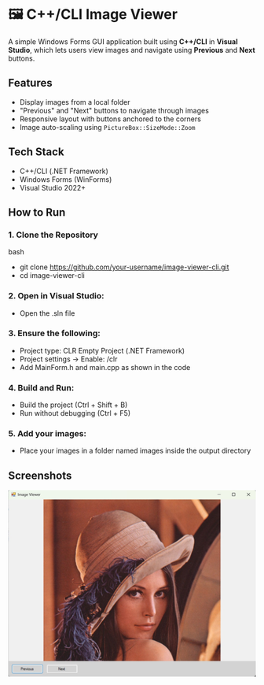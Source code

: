 # 🖼️ C++/CLI Image Viewer

A simple Windows Forms GUI application built using **C++/CLI** in **Visual Studio**, which lets users view images and navigate using **Previous** and **Next** buttons.



## Features

- Display images from a local folder
- "Previous" and "Next" buttons to navigate through images
- Responsive layout with buttons anchored to the corners
- Image auto-scaling using `PictureBox::SizeMode::Zoom`


## Tech Stack

- C++/CLI (.NET Framework)
- Windows Forms (WinForms)
- Visual Studio 2022+


## How to Run

### 1. Clone the Repository

bash
- git clone https://github.com/your-username/image-viewer-cli.git
- cd image-viewer-cli

### 2.	Open in Visual Studio:

- Open the .sln file

### 3.	Ensure the following:

- Project type: CLR Empty Project (.NET Framework)
- Project settings → Enable: /clr
- Add MainForm.h and main.cpp as shown in the code
  
### 4.	Build and Run:

- Build the project (Ctrl + Shift + B)
- Run without debugging (Ctrl + F5)
  
### 5.	Add your images:

- Place your images in a folder named images inside the output directory


## Screenshots
![Screenshot](screenshot.jpeg)
  
